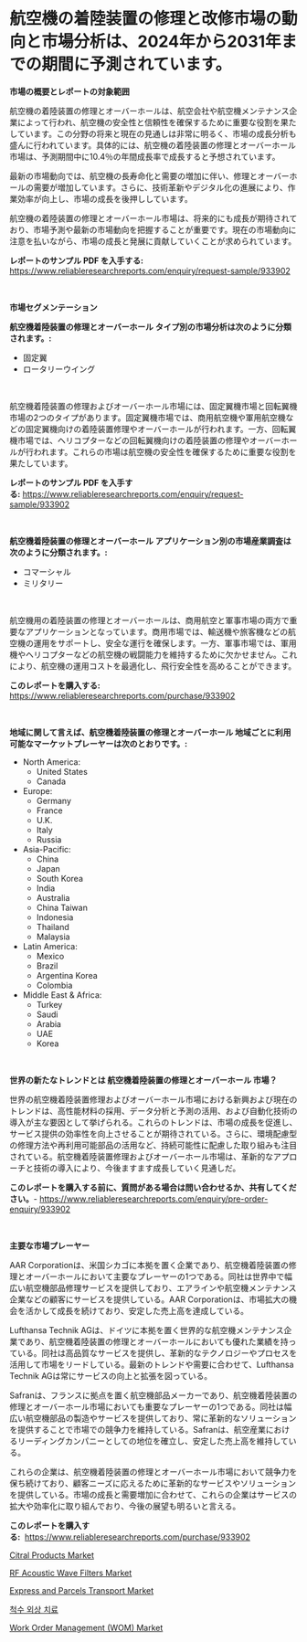 <p><h1>航空機の着陸装置の修理と改修市場の動向と市場分析は、2024年から2031年までの期間に予測されています。</h1></p><p><strong>市場の概要とレポートの対象範囲</strong></p>
<p><p>航空機の着陸装置の修理とオーバーホールは、航空会社や航空機メンテナンス企業によって行われ、航空機の安全性と信頼性を確保するために重要な役割を果たしています。この分野の将来と現在の見通しは非常に明るく、市場の成長分析も盛んに行われています。具体的には、航空機の着陸装置の修理とオーバーホール市場は、予測期間中に10.4％の年間成長率で成長すると予想されています。</p><p>最新の市場動向では、航空機の長寿命化と需要の増加に伴い、修理とオーバーホールの需要が増加しています。さらに、技術革新やデジタル化の進展により、作業効率が向上し、市場の成長を後押ししています。</p><p>航空機の着陸装置の修理とオーバーホール市場は、将来的にも成長が期待されており、市場予測や最新の市場動向を把握することが重要です。現在の市場動向に注意を払いながら、市場の成長と発展に貢献していくことが求められています。</p></p>
<p><strong>レポートのサンプル PDF を入手する:</strong> <a href="https://www.reliableresearchreports.com/enquiry/request-sample/933902">https://www.reliableresearchreports.com/enquiry/request-sample/933902</a></p>
<p>&nbsp;</p>
<p><strong>市場セグメンテーション</strong></p>
<p><strong>航空機着陸装置の修理とオーバーホール タイプ別の市場分析は次のように分類されます。:</strong></p>
<p><ul><li>固定翼</li><li>ロータリーウイング</li></ul></p>
<p>&nbsp;</p>
<p><p>航空機着陸装置の修理およびオーバーホール市場には、固定翼機市場と回転翼機市場の2つのタイプがあります。固定翼機市場では、商用航空機や軍用航空機などの固定翼機向けの着陸装置修理やオーバーホールが行われます。一方、回転翼機市場では、ヘリコプターなどの回転翼機向けの着陸装置の修理やオーバーホールが行われます。これらの市場は航空機の安全性を確保するために重要な役割を果たしています。</p></p>
<p><strong>レポートのサンプル PDF を入手する:</strong>&nbsp;<a href="https://www.reliableresearchreports.com/enquiry/request-sample/933902">https://www.reliableresearchreports.com/enquiry/request-sample/933902</a></p>
<p>&nbsp;</p>
<p><strong> 航空機着陸装置の修理とオーバーホール アプリケーション別の市場産業調査は次のように分類されます。:</strong></p>
<p><ul><li>コマーシャル</li><li>ミリタリー</li></ul></p>
<p>&nbsp;</p>
<p><p>航空機用の着陸装置の修理とオーバーホールは、商用航空と軍事市場の両方で重要なアプリケーションとなっています。商用市場では、輸送機や旅客機などの航空機の運用をサポートし、安全な運行を確保します。一方、軍事市場では、軍用機やヘリコプターなどの航空機の戦闘能力を維持するために欠かせません。これにより、航空機の運用コストを最適化し、飛行安全性を高めることができます。</p></p>
<p><strong>このレポートを購入する:</strong>&nbsp; <a href="https://www.reliableresearchreports.com/purchase/933902">https://www.reliableresearchreports.com/purchase/933902</a></p>
<p>&nbsp;</p>
<p><strong>地域に関して言えば、航空機着陸装置の修理とオーバーホール 地域ごとに利用可能なマーケットプレーヤーは次のとおりです。:</strong></p>
<p><ul>
    <li>
        North America:
        <ul>
            <li>United States</li>
            <li>Canada</li>
        </ul>
    </li>
    <li>
        Europe:
        <ul>
            <li>Germany</li>
            <li>France</li>
            <li>U.K.</li>
            <li>Italy</li>
            <li>Russia</li>
        </ul>
    </li>
    <li>
        Asia-Pacific:
        <ul>
            <li>China</li>
            <li>Japan</li>
            <li>South Korea</li>
            <li>India</li>
            <li>Australia</li>
            <li>China Taiwan</li>
            <li>Indonesia</li>
            <li>Thailand</li>
            <li>Malaysia</li>
        </ul>
    </li>
    <li>
        Latin America:
        <ul>
            <li>Mexico</li>
            <li>Brazil</li>
            <li>Argentina Korea</li>
            <li>Colombia</li>
        </ul>
    </li>
    <li>
        Middle East & Africa:
        <ul>
            <li>Turkey</li>
            <li>Saudi</li>
            <li>Arabia</li>
            <li>UAE</li>
            <li>Korea</li>
        </ul>
    </li>
    </ul></p>
<p>&nbsp;</p>
<p><strong>世界の新たなトレンドとは 航空機着陸装置の修理とオーバーホール 市場？</strong></p>
<p><p>世界の航空機着陸装置修理およびオーバーホール市場における新興および現在のトレンドは、高性能材料の採用、データ分析と予測の活用、および自動化技術の導入が主な要因として挙げられる。これらのトレンドは、市場の成長を促進し、サービス提供の効率性を向上させることが期待されている。さらに、環境配慮型の修理方法や再利用可能部品の活用など、持続可能性に配慮した取り組みも注目されている。航空機着陸装置修理およびオーバーホール市場は、革新的なアプローチと技術の導入により、今後ますます成長していく見通しだ。</p></p>
<p><strong>このレポートを購入する前に、質問がある場合は問い合わせるか、共有してください。</strong>- <a href="https://www.reliableresearchreports.com/enquiry/pre-order-enquiry/933902">https://www.reliableresearchreports.com/enquiry/pre-order-enquiry/933902</a></p>
<p>&nbsp;</p>
<p><strong>主要な市場プレーヤー</strong></p>
<p><p>AAR Corporationは、米国シカゴに本拠を置く企業であり、航空機着陸装置の修理とオーバーホールにおいて主要なプレーヤーの1つである。同社は世界中で幅広い航空機部品修理サービスを提供しており、エアラインや航空機メンテナンス企業などの顧客にサービスを提供している。AAR Corporationは、市場拡大の機会を活かして成長を続けており、安定した売上高を達成している。</p><p>Lufthansa Technik AGは、ドイツに本拠を置く世界的な航空機メンテナンス企業であり、航空機着陸装置の修理とオーバーホールにおいても優れた業績を持っている。同社は高品質なサービスを提供し、革新的なテクノロジーやプロセスを活用して市場をリードしている。最新のトレンドや需要に合わせて、Lufthansa Technik AGは常にサービスの向上と拡張を図っている。</p><p>Safranは、フランスに拠点を置く航空機部品メーカーであり、航空機着陸装置の修理とオーバーホール市場においても重要なプレーヤーの1つである。同社は幅広い航空機部品の製造やサービスを提供しており、常に革新的なソリューションを提供することで市場での競争力を維持している。Safranは、航空産業におけるリーディングカンパニーとしての地位を確立し、安定した売上高を維持している。</p><p>これらの企業は、航空機着陸装置の修理とオーバーホール市場において競争力を保ち続けており、顧客ニーズに応えるために革新的なサービスやソリューションを提供している。市場の成長と需要増加に合わせて、これらの企業はサービスの拡大や効率化に取り組んでおり、今後の展望も明るいと言える。</p></p>
<p><strong>このレポートを購入する:</strong>&nbsp;&nbsp;<a href="https://www.reliableresearchreports.com/purchase/933902">https://www.reliableresearchreports.com/purchase/933902</a></p>
<p><p><a href="https://issuu.com/reportprime-2/docs/citral-products-market-size-2030.pptx">Citral Products Market</a></p><p><a href="https://github.com/RichRobinson5/Market-Research-Report-List-3/blob/main/rf-acoustic-wave-filters-market.md">RF Acoustic Wave Filters Market</a></p><p><a href="https://github.com/singletonthaxterkelliehr2df/Market-Research-Report-List-1/blob/main/express-and-parcels-transport-market.md">Express and Parcels Transport Market</a></p><p><a href="https://github.com/sougarounis/Market-Research-Report-List-2/blob/main/1905822184168.md">척수 외상 치료</a></p><p><a href="https://issuu.com/reportprime-2/docs/work-order-management-wom-market-size-2030.pptx">Work Order Management (WOM) Market</a></p></p>